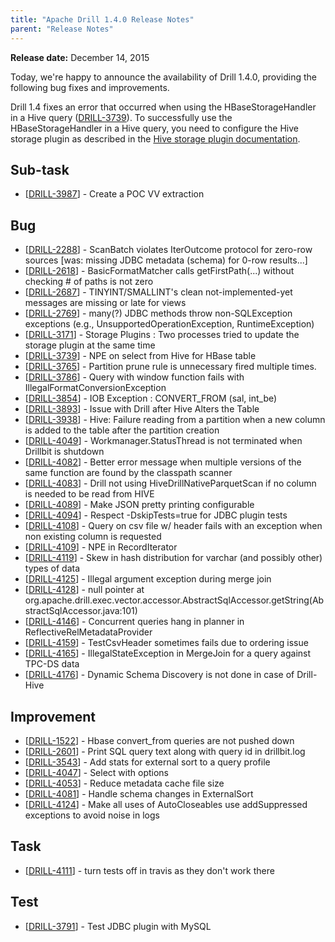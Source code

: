 ```yaml
---
title: "Apache Drill 1.4.0 Release Notes"
parent: "Release Notes"
---
```


**Release date:**  December 14, 2015

Today, we're happy to announce the availability of Drill 1.4.0, providing the following bug fixes and improvements. 

Drill 1.4 fixes an error that occurred when using the HBaseStorageHandler in a Hive query ([DRILL-3739](https://issues.apache.org/jira/browse/DRILL-3739)). To successfully use the HBaseStorageHandler in a Hive query, you need to configure the Hive storage plugin as described in the [Hive storage plugin documentation]({{site.baseurl}}/docs/hive-storage-plugin/#connect-drill-to-the-hive-remote-metastore).
    
<h2>        Sub-task
</h2>
<ul>
<li>[<a href='https://issues.apache.org/jira/browse/DRILL-3987'>DRILL-3987</a>] -         Create a POC VV extraction
</li>
</ul>
                            
<h2>        Bug
</h2>
<ul>
<li>[<a href='https://issues.apache.org/jira/browse/DRILL-2288'>DRILL-2288</a>] -         ScanBatch violates IterOutcome protocol for zero-row sources [was: missing JDBC metadata (schema) for 0-row results...]
</li>
<li>[<a href='https://issues.apache.org/jira/browse/DRILL-2618'>DRILL-2618</a>] -         BasicFormatMatcher calls getFirstPath(...) without checking # of paths is not zero
</li>
<li>[<a href='https://issues.apache.org/jira/browse/DRILL-2687'>DRILL-2687</a>] -         TINYINT/SMALLINT&#39;s clean not-implemented-yet messages are missing or late for views 
</li>
<li>[<a href='https://issues.apache.org/jira/browse/DRILL-2769'>DRILL-2769</a>] -         many(?) JDBC methods throw non-SQLException exceptions (e.g., UnsupportedOperationException, RuntimeException)
</li>
<li>[<a href='https://issues.apache.org/jira/browse/DRILL-3171'>DRILL-3171</a>] -         Storage Plugins : Two processes tried to update the storage plugin at the same time
</li>
<li>[<a href='https://issues.apache.org/jira/browse/DRILL-3739'>DRILL-3739</a>] -         NPE on select from Hive for HBase table
</li>
<li>[<a href='https://issues.apache.org/jira/browse/DRILL-3765'>DRILL-3765</a>] -         Partition prune rule is unnecessary fired multiple times. 
</li>
<li>[<a href='https://issues.apache.org/jira/browse/DRILL-3786'>DRILL-3786</a>] -         Query with window function fails with IllegalFormatConversionException
</li>
<li>[<a href='https://issues.apache.org/jira/browse/DRILL-3854'>DRILL-3854</a>] -         IOB Exception : CONVERT_FROM (sal, int_be)
</li>
<li>[<a href='https://issues.apache.org/jira/browse/DRILL-3893'>DRILL-3893</a>] -          Issue with Drill after Hive Alters the Table
</li>
<li>[<a href='https://issues.apache.org/jira/browse/DRILL-3938'>DRILL-3938</a>] -         Hive: Failure reading from a partition when a new column is added to the table after the partition creation
</li>
<li>[<a href='https://issues.apache.org/jira/browse/DRILL-4049'>DRILL-4049</a>] -         Workmanager.StatusThread is not terminated when Drillbit is shutdown
</li>
<li>[<a href='https://issues.apache.org/jira/browse/DRILL-4082'>DRILL-4082</a>] -         Better error message when multiple versions of the same function are found by the classpath scanner
</li>
<li>[<a href='https://issues.apache.org/jira/browse/DRILL-4083'>DRILL-4083</a>] -         Drill not using HiveDrillNativeParquetScan if no column is needed to be read from HIVE
</li>
<li>[<a href='https://issues.apache.org/jira/browse/DRILL-4089'>DRILL-4089</a>] -         Make JSON pretty printing configurable
</li>
<li>[<a href='https://issues.apache.org/jira/browse/DRILL-4094'>DRILL-4094</a>] -         Respect -DskipTests=true for JDBC plugin tests
</li>
<li>[<a href='https://issues.apache.org/jira/browse/DRILL-4108'>DRILL-4108</a>] -         Query on csv file w/ header fails with an exception when non existing column is requested
</li>
<li>[<a href='https://issues.apache.org/jira/browse/DRILL-4109'>DRILL-4109</a>] -         NPE in RecordIterator
</li>
<li>[<a href='https://issues.apache.org/jira/browse/DRILL-4119'>DRILL-4119</a>] -         Skew in hash distribution for varchar (and possibly other) types of data
</li>
<li>[<a href='https://issues.apache.org/jira/browse/DRILL-4125'>DRILL-4125</a>] -         Illegal argument exception during merge join 
</li>
<li>[<a href='https://issues.apache.org/jira/browse/DRILL-4128'>DRILL-4128</a>] -         null pointer at org.apache.drill.exec.vector.accessor.AbstractSqlAccessor.getString(AbstractSqlAccessor.java:101)
</li>
<li>[<a href='https://issues.apache.org/jira/browse/DRILL-4146'>DRILL-4146</a>] -         Concurrent queries hang in planner in ReflectiveRelMetadataProvider
</li>
<li>[<a href='https://issues.apache.org/jira/browse/DRILL-4159'>DRILL-4159</a>] -         TestCsvHeader sometimes fails due to ordering issue
</li>
<li>[<a href='https://issues.apache.org/jira/browse/DRILL-4165'>DRILL-4165</a>] -         IllegalStateException in MergeJoin for a query against TPC-DS data
</li>
<li>[<a href='https://issues.apache.org/jira/browse/DRILL-4176'>DRILL-4176</a>] -         Dynamic Schema Discovery is not done in case of Drill- Hive
</li>
</ul>
                        
<h2>        Improvement
</h2>
<ul>
<li>[<a href='https://issues.apache.org/jira/browse/DRILL-1522'>DRILL-1522</a>] -         Hbase convert_from queries are not pushed down
</li>
<li>[<a href='https://issues.apache.org/jira/browse/DRILL-2601'>DRILL-2601</a>] -         Print SQL query text along with query id in drillbit.log
</li>
<li>[<a href='https://issues.apache.org/jira/browse/DRILL-3543'>DRILL-3543</a>] -         Add stats for external sort to a query profile
</li>
<li>[<a href='https://issues.apache.org/jira/browse/DRILL-4047'>DRILL-4047</a>] -         Select with options
</li>
<li>[<a href='https://issues.apache.org/jira/browse/DRILL-4053'>DRILL-4053</a>] -         Reduce metadata cache file size
</li>
<li>[<a href='https://issues.apache.org/jira/browse/DRILL-4081'>DRILL-4081</a>] -         Handle schema changes in ExternalSort
</li>
<li>[<a href='https://issues.apache.org/jira/browse/DRILL-4124'>DRILL-4124</a>] -         Make all uses of AutoCloseables use addSuppressed exceptions to avoid noise in logs
</li>
</ul>
                                                                    
<h2>        Task
</h2>
<ul>
<li>[<a href='https://issues.apache.org/jira/browse/DRILL-4111'>DRILL-4111</a>] -         turn tests off in travis as they don&#39;t work there
</li>
</ul>
        
<h2>        Test
</h2>
<ul>
<li>[<a href='https://issues.apache.org/jira/browse/DRILL-3791'>DRILL-3791</a>] -         Test JDBC plugin with MySQL
</li>
</ul>
